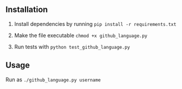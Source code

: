 Installation
-----------

1. Install dependencies by running `pip install -r requirements.txt`

2. Make the file executable `chmod +x github_language.py`

3. Run tests with `python test_github_language.py`


Usage
-----

Run as `./github_language.py username`

